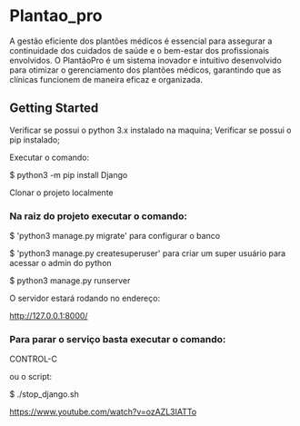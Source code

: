 # Plantao_pro

A gestão eficiente dos plantões médicos é essencial para assegurar a continuidade dos cuidados de saúde e o bem-estar dos profissionais envolvidos. O PlantãoPro é um sistema inovador e intuitivo desenvolvido para otimizar o gerenciamento dos plantões médicos, garantindo que as clínicas funcionem de maneira eficaz e organizada.

## Getting Started

Verificar se possui o python 3.x instalado na maquina;
Verificar se possui o pip instalado;

Executar o comando: 

$ python3 -m pip install Django

Clonar o projeto localmente

### Na raiz do projeto executar o comando: 

$ 'python3 manage.py migrate' para configurar o banco

$ 'python3 manage.py createsuperuser' para criar um super usuário para acessar o admin do python

$ python3 manage.py runserver

O servidor estará rodando no endereço: 

http://127.0.0.1:8000/

### Para parar o serviço basta executar o comando: 

CONTROL-C

ou o script: 

$ ./stop_django.sh




https://www.youtube.com/watch?v=ozAZL3IATTo
